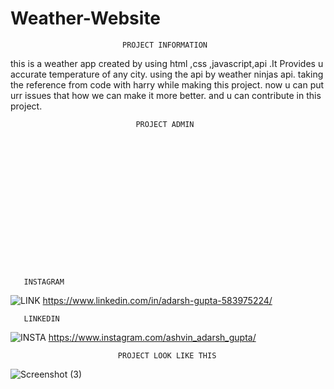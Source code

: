 # Weather-Website

                             PROJECT INFORMATION 
this is a weather app created by using html ,css ,javascript,api .It Provides u accurate temperature of any city.
using the api by weather ninjas api.
taking the reference from code with harry while making this project.
now u can put urr issues that how we can  make it more better.
and u can contribute in this project.






                                PROJECT ADMIN

















       INSTAGRAM
![LINK](https://user-images.githubusercontent.com/114686600/209764838-596df534-afc4-424d-a9a5-c838f3ab6434.png)
https://www.linkedin.com/in/adarsh-gupta-583975224/



       LINKEDIN
![INSTA](https://user-images.githubusercontent.com/114686600/209764636-144fe5ba-89a5-40a4-815d-fb67b12cfd15.jpeg)
https://www.instagram.com/ashvin_adarsh_gupta/





     
                            PROJECT LOOK LIKE THIS
![Screenshot (3)](https://user-images.githubusercontent.com/114686600/209763538-43e8e2d4-b7c4-47b7-a5ea-abcdffb91516.png)
